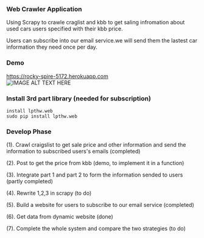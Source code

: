 
### Web Crawler Application

Using Scrapy to crawle craglist and kbb to get saling infromation about used cars users specified with their kbb price.

Users can subscribe into our email service.we will send them the lastest car information they need once per day. 
### Demo

https://rocky-spire-5172.herokuapp.com<br/>
![IMAGE ALT TEXT HERE](https://lh3.googleusercontent.com/-OtvaZMJViLs/VOy_lkCp6XI/AAAAAAAAAUc/ZJuV9RqdQCA/w532-h295/Project.png)

### Install 3rd part library (needed for subscription)

```
install lpthw.web 
sudo pip install lpthw.web
```   

### Develop Phase

  (1).  Crawl craigslist to get sale price and other information and send the information to subscribed users's emails (completed)

  (2).  Post to get the price from kbb (demo, to implement it in a function)

  (3).  Integrate part 1 and part 2 to form the information sended to users (partly completed)

  (4).  Rewrite 1,2,3 in scrapy (to do)
  
  (5).  Build a website for users to subscribe to our email service (completed)
  
  (6).  Get data from dynamic website (done)

  (7).  Complete the whole system and compare the two strategies (to do)

